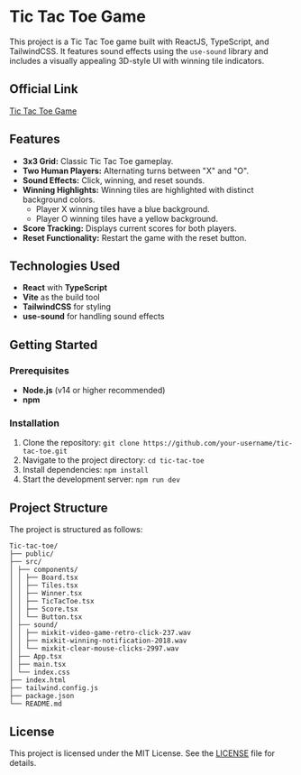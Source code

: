 # Tic Tac Toe Game

This project is a Tic Tac Toe game built with ReactJS, TypeScript, and TailwindCSS. It features sound effects using the `use-sound` library and includes a visually appealing 3D-style UI with winning tile indicators.

## Official Link

[Tic Tac Toe Game](https://tic-tac-toe-fun.vercel.app/)

## Features

- **3x3 Grid:** Classic Tic Tac Toe gameplay.
- **Two Human Players:** Alternating turns between "X" and "O".
- **Sound Effects:** Click, winning, and reset sounds.
- **Winning Highlights:** Winning tiles are highlighted with distinct background colors.
  - Player X winning tiles have a blue background.
  - Player O winning tiles have a yellow background.
- **Score Tracking:** Displays current scores for both players.
- **Reset Functionality:** Restart the game with the reset button.

## Technologies Used

- **React** with **TypeScript**
- **Vite** as the build tool
- **TailwindCSS** for styling
- **use-sound** for handling sound effects

## Getting Started

### Prerequisites

- **Node.js** (v14 or higher recommended)
- **npm**

### Installation

1. Clone the repository: `git clone https://github.com/your-username/tic-tac-toe.git`
2. Navigate to the project directory: `cd tic-tac-toe`
3. Install dependencies: `npm install`
4. Start the development server: `npm run dev`

## Project Structure

The project is structured as follows:
```
Tic-tac-toe/
├── public/
├── src/
│ ├── components/
│ │ ├── Board.tsx
│ │ ├── Tiles.tsx
│ │ ├── Winner.tsx
│ │ ├── TicTacToe.tsx
│ │ ├── Score.tsx
│ │ └── Button.tsx
│ ├── sound/
│ │ ├── mixkit-video-game-retro-click-237.wav
│ │ ├── mixkit-winning-notification-2018.wav
│ │ └── mixkit-clear-mouse-clicks-2997.wav
│ ├── App.tsx
│ ├── main.tsx
│ └── index.css
├── index.html
├── tailwind.config.js
├── package.json
└── README.md
```
## License

This project is licensed under the MIT License. See the <a href="LICENSE">LICENSE</a> file for details.
